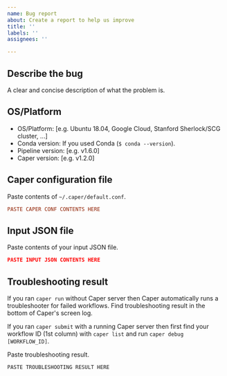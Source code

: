 ```yaml
---
name: Bug report
about: Create a report to help us improve
title: ''
labels: ''
assignees: ''

---
```


## **Describe the bug**
A clear and concise description of what the problem is.

## **OS/Platform**
- OS/Platform: [e.g. Ubuntu 18.04, Google Cloud, Stanford Sherlock/SCG cluster, ...]
- Conda version: If you used Conda (`$ conda --version`).
- Pipeline version: [e.g. v1.6.0]
- Caper version: [e.g. v1.2.0]

## **Caper configuration file**
Paste contents of `~/.caper/default.conf`.
```ini
PASTE CAPER CONF CONTENTS HERE
```

## **Input JSON file**
Paste contents of your input JSON file.
```json
PASTE INPUT JSON CONTENTS HERE
```

## **Troubleshooting result**

If you ran `caper run` without Caper server then Caper automatically runs a troubleshooter for failed workflows. Find troubleshooting result in the bottom of Caper's screen log.

If you ran `caper submit` with a running Caper server then first find your workflow ID (1st column) with `caper list` and run `caper debug [WORKFLOW_ID]`.

Paste troubleshooting result.
```
PASTE TROUBLESHOOTING RESULT HERE
```
